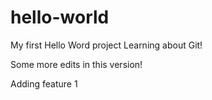 # hello-world
My first Hello Word project
Learning about Git!

Some more edits in this version!

Adding feature 1
